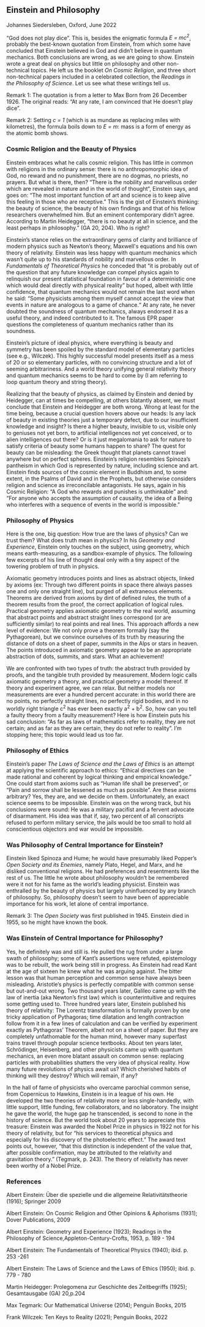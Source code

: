
## Einstein and Philosophy

Johannes Siedersleben, Oxford,  June 2022

“God does not play dice”. This is, besides the enigmatic formula *E = mc<sup>2</sup>*, probably the best-known
quotation from Einstein, from which some have concluded that Einstein believed in God and didn’t
believe in quantum mechanics. Both conclusions are wrong, as we are going to show. Einstein wrote a
great deal on physics but little on philosophy and other non-technical topics. He left us the booklet
*On Cosmic Religion*, and three short non-technical papers included in a celebrated collection, the
*Readings in the Philosophy of Science*. Let us see what these writings tell us.

Remark 1: The quotation is from a letter to Max Born from 26 December 1926. The original reads: “At any rate, I am
convinced that He doesn’t play dice”.

Remark 2: Setting *c = 1* (which is as mundane as replacing miles with kilometres), the formula boils down to *E = m*:
mass is a form of energy as the atomic bomb shows.

### Cosmic Religion and the Beauty of Physics

Einstein embraces what he calls cosmic religion. This has little in common with religions in the
ordinary sense: there is no anthropomorphic idea of God, no reward and no punishment, there are
no dogmas, no priests, no prayers. But what is there, then? “There is the nobility and marvellous
order which are revealed in nature and in the world of thought“, Einstein says, and goes on: “The
most important function of art and science is to keep alive this feeling in those who are receptive.”
This is the gist of Einstein’s thinking: the beauty of science, the beauty of his own findings and that of
his fellow researchers overwhelmed him. But an eminent contemporary didn’t agree. According to
Martin Heidegger, “there is no beauty at all in science, and the least perhaps in philosophy.” (GA 20,
204). Who is right?

Einstein’s stance relies on the extraordinary gems of clarity and brilliance of modern physics such as 
Newton’s theory, Maxwell's equations and his own theory of relativity. 
Einstein was less happy with quantum mechanics which wasn’t quite
up to his standards of nobility and marvellous order. In *Fundamentals of Theoretical Physics* he
conceded that “it is probably out of the question that any future knowledge can compel physics again
to relinquish our present statistical foundation in favour of a deterministic one which would deal
directly with physical reality” but hoped, albeit with little confidence, that quantum mechanics would
not remain the last word when he said: “Some physicists among them myself cannot accept the view
that events in nature are analogous to a game of chance.“ At any rate, he never doubted the
soundness of quantum mechanics, always endorsed it as a useful theory, and indeed contributed to
it. The famous EPR paper questions the completeness of quantum mechanics rather than its soundness.

Einstein’s picture of ideal physics, where everything is beauty and symmetry has been spoiled by
the standard model of elementary particles (see e.g., Wilczek). This highly successful model presents
itself as a mess of 20 or so elementary particles, with no convincing structure and a lot of seeming
arbitrariness. And a world theory unifying general relativity theory and quantum mechanics seems to
be hard to come by (I am referring to loop quantum theory and string theory).

Realizing that the beauty of physics, as claimed by Einstein and denied by Heidegger, can at times be
compelling, at others blatantly absent, we must conclude that Einstein and Heidegger are both
wrong. Wrong at least for the time being, because a crucial question hovers above our heads: Is any
lack of beauty in existing theories just a temporary defect, due to our insufficient knowledge and
insight? Is there a higher beauty, invisible to us, visible only to geniuses not yet born, to artificial
intelligences not yet conceived, or to alien intelligences out there? Or is it just megalomania to ask for
nature to satisfy criteria of beauty some humans happen to share? The quest for beauty can be
misleading: the Greek thought that planets cannot travel anywhere but on perfect spheres.
Einstein’s religion resembles Spinoza’s pantheism in which God is represented by nature, including
science and art. Einstein finds sources of the cosmic element in Buddhism and, to some extent, in the
Psalms of David and in the Prophets, but otherwise considers religion and science as irreconcilable
antagonists. He says, again in his Cosmic Religion: “A God who rewards and punishes is unthinkable”
and: “For anyone who accepts the assumption of causality, the idea of a Being who interferes with a
sequence of events in the world is impossible.”

### Philosophy of Physics

Here is the one, big question: How true are the laws of physics? Can we trust them? What does truth
mean in physics? In his *Geometry and Experience*, Einstein only touches on the subject, using
geometry, which means earth-measuring, as a sandbox-example of physics. The following few
excerpts of his line of thought deal only with a tiny aspect of the towering problem of truth in physics.

Axiomatic geometry introduces points and lines as abstract objects, linked by axioms
(ex: Through two different points in space there always passes one and only one straight line), but purged of
all extraneous elements. Theorems are derived from axioms by dint of defined rules, the truth of a
theorem results from the proof, the correct application of logical rules. Practical geometry applies
axiomatic geometry to the real world, assuming that abstract points and abstract straight lines
correspond (or are sufficiently similar) to real points and real lines. This approach affords a new level
of evidence: We not only prove a theorem formally (say the Pythagorean), but we convince ourselves
of its truth by measuring the distance of dots on a sheet of paper, summits in the Alps or stars in
heaven. The points introduced in axiomatic geometry appear to be an appropriate abstraction of
dots, summits, and stars. What an achievement! 

We are confronted with two types of truth: the abstract truth provided by proofs, and the tangible truth 
provided by measurement. Modern logic
calls axiomatic geometry a theory, and practical geometry a model thereof. If theory and experiment
agree, we can relax. But neither models nor measurements are ever a hundred percent accurate: in
this world there are no points, no perfectly straight lines, no perfectly rigid bodies, and in no worldly
right triangle c<sup>2</sup> has ever been exactly a<sup>2</sup> + b<sup>2</sup>. So, how can you tell a faulty theory from a faulty
measurement? Here is how Einstein puts his sad conclusion: “As far as laws of mathematics refer to
reality, they are not certain; and as far as they are certain, they do not refer to reality”.
I’m stopping here; this topic would lead us too far. 


### Philosophy of Ethics
Einstein’s paper *The Laws of Science and the Laws of Ethics* is an attempt at applying the
scientific approach to ethics: “Ethical directives can be made rational and coherent by
logical thinking and empirical knowledge.” One could start from axioms such as “Human
life shall be preserved”, or “Pain and sorrow shall be lessened as much as possible”. Are
these axioms arbitrary? Yes, they are, and we decide on them. Unfortunately, an exact
science seems to be impossible. Einstein was on the wrong track, but his conclusions
were sound: He was a military pacifist and a fervent advocate of disarmament. His idea
was that if, say, two percent of all conscripts refused to perform military service, the jails
would be too small to hold all conscientious objectors and war would be impossible.

### Was Philosophy of Central Importance for Einstein?
Einstein liked Spinoza and Hume; he would have presumably liked Popper’s *Open Society and its
Enemies*, namely Plato, Hegel, and Marx, and he disliked conventional religions. He had preferences
and resentments like the rest of us. The little he wrote about philosophy wouldn’t be remembered
were it not for his fame as the world’s leading physicist. Einstein was enthralled by the beauty of
physics but largely uninfluenced by any branch of philosophy. So, philosophy doesn’t seem to have
been of appreciable importance for his work, let alone of central importance.

Remark 3: The *Open Society* was first published in 1945. Einstein died in 1955, so he might have known the book.

### Was Einstein of Central Importance for Philosophy?
Yes, he definitely was and still is. He pulled the rug from under a large swath of philosophy; some of
Kant’s assertions were refuted, epistemology was to be rebuilt, the work being still in progress. As
Einstein had read Kant at the age of sixteen he knew what he was arguing against. The bitter lesson was
that human perception and common sense have always been misleading. Aristotle’s physics is
perfectly compatible with common sense but out-and-out wrong. Two thousand years later, Galileo
came up with the law of inertia (aka Newton’s first law) which is counterintuitive and requires some
getting used to. Three hundred years later, Einstein published his theory of relativity: The Lorentz
transformation is formally proven by one tricky application of Pythagoras; time dilatation and length
contraction follow from it in a few lines of calculation and can be verified by experiment exactly as
Pythagoras’ Theorem, albeit not on a sheet of paper. But they are completely unfathomable for the
human mind, however many superfast trains travel through popular science textbooks. About ten
years later, Schrödinger, Heisenberg, and other physicists came up with quantum mechanics, an even
more blatant assault on common sense: replacing particles with probabilities shatters the very idea of
physical reality. How many future revolutions of physics await us? Which cherished habits of thinking
will they destroy? Which will remain, if any?

In the hall of fame of physicists who overcame parochial common sense, from Copernicus to Hawkins,
Einstein is in a league of his own. He developed the two theories of relativity more or less
single-handedly, with little support, little funding, few collaborators, and no laboratory. The insight he
gave the world, the huge gap he transcended, is second to none in the history of science. But the
world took about 20 years to appreciate this treasure: Einstein was awarded the Nobel Prize in
physics in 1922 not for his theory of relativity, but for “his services to theoretical physics and
especially for his discovery of the photoelectric effect.” The award text points out, however, “that this
distinction is independent of the value that, after possible confirmation, may be attributed to the
relativity and gravitation theory.” (Tegmark, p. 243). The theory of relativity has never been worthy of
a Nobel Prize.


### References

Albert Einstein: Über die spezielle und die allgemeine Relativitätstheorie (1916); Springer 2009

Albert Einstein: On Cosmic Religion and Other Opinions & Aphorisms (1931); Dover Publications, 2009

Albert Einstein: Geometry and Experience (1923); Readings in the Philosophy of Science,Appleton-Century-Crofts, 1953, p. 189 - 194

Albert Einstein: The Fundamentals of Theoretical Physics (1940); ibid. p. 253 -261

Albert Einstein: The Laws of Science and the Laws of Ethics (1950); ibid. p. 779 - 780

Martin Heidegger: Prolegomena zur Geschichte des Zeitbegriffs (1925); Gesamtausgabe (GA) 20,p.204

Max Tegmark: Our Mathematical Universe (2014); Penguin Books, 2015

Frank Wilczek: Ten Keys to Reality (2021); Penguin Books, 2022